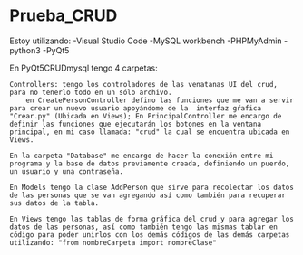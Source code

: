 # Prueba_CRUD

Estoy utilizando:
	-Visual Studio Code
	-MySQL workbench
	-PHPMyAdmin
	-python3
	-PyQt5
	
	
En PyQt5CRUDmysql tengo 4 carpetas:

	Controllers: tengo los controladores de las venatanas UI del crud,  para no tenerlo todo en un sólo archivo.
    	en CreatePersonController defino las funciones que me van a servir para crear un nuevo usuario apoyándome de la  interfaz gŕafica "Crear.py" (Ubicada en Views); En PrincipalController me encargo de definir las funciones que ejecutarán los botones en la ventana principal, en mi caso llamada: "crud" la cual se encuentra ubicada en Views.
	
	En la carpeta "Database" me encargo de hacer la conexión entre mi programa y la base de datos previamente creada, definiendo un puerdo, un usuario y una contraseña. 
	
	En Models tengo la clase AddPerson que sirve para recolectar los datos de las personas que se van agregando así como también para recuperar sus datos de la tabla. 
	
	En Views tengo las tablas de forma gráfica del crud y para agregar los datos de las personas, así como también tengo las mismas tablar en código para poder unirlos con los demás códigos de las demás carpetas utilizando: "from nombreCarpeta import nombreClase"




